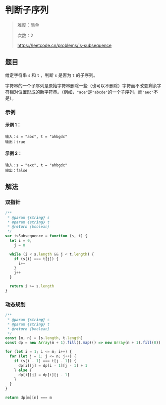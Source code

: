 # 判断子序列

> 难度：简单
>
> 次数：2
>
> https://leetcode.cn/problems/is-subsequence

## 题目

给定字符串 `s` 和 `t` ，判断 `s` 是否为 `t` 的子序列。

字符串的一个子序列是原始字符串删除一些（也可以不删除）字符而不改变剩余字符相对位置形成的新字符串。（例如，`"ace"`是`"abcde"`的一个子序列，而`"aec"`不是）。

### 示例

#### 示例 1：

```
输入：s = "abc", t = "ahbgdc"
输出：true
```

#### 示例 2：

```
输入：s = "axc", t = "ahbgdc"
输出：false
```

## 解法

### 双指针

```javascript
/**
 * @param {string} s
 * @param {string} t
 * @return {boolean}
 */
var isSubsequence = function (s, t) {
  let i = 0,
    j = 0

  while (i < s.length && j < t.length) {
    if (s[i] === t[j]) {
      i++
    }
    j++
  }

  return i >= s.length
}
```

### 动态规划

```javascript
/**
 * @param {string} s
 * @param {string} t
 * @return {boolean}
 */
const [m, n] = [s.length, t.length]
const dp = new Array(m + 1).fill().map(() => new Array(n + 1).fill(0))

for (let i = 1; i <= m; i++) {
  for (let j = 1; j <= n; j++) {
    if (s[i - 1] === t[j - 1]) {
      dp[i][j] = dp[i - 1][j - 1] + 1
    } else {
      dp[i][j] = dp[i][j - 1]
    }
  }
}

return dp[m][n] === m
```
